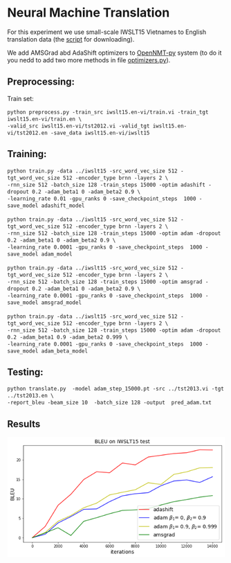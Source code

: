 # Neural Machine Translation

For this experiment we use small-scale IWSLT15 Vietnames to English translation data 
(the [script](https://github.com/tensorflow/nmt/blob/master/nmt/scripts/download_iwslt15.sh) for downloading). 

We add AMSGrad abd AdaShift optimizers to [OpenNMT-py](https://github.com/OpenNMT/OpenNMT-py) system
(to do it you nedd to add two more methods in file
[optimizers.py](https://github.com/OpenNMT/OpenNMT-py/blob/master/onmt/utils/optimizers.py#L197)). 

## Preprocessing:

Train set:
```
python preprocess.py -train_src iwslt15.en-vi/train.vi -train_tgt iwslt15.en-vi/train.en \
-valid_src iwslt15.en-vi/tst2012.vi -valid_tgt iwslt15.en-vi/tst2012.en -save_data iwslt15.en-vi/iwslt15
```

## Training:
```
python train.py -data ../iwslt15 -src_word_vec_size 512 -tgt_word_vec_size 512 -encoder_type brnn -layers 2 \
-rnn_size 512 -batch_size 128 -train_steps 15000 -optim adashift -dropout 0.2 -adam_beta1 0 -adam_beta2 0.9 \
-learning_rate 0.01 -gpu_ranks 0 -save_checkpoint_steps  1000 -save_model adashift_model

python train.py -data ../iwslt15 -src_word_vec_size 512 -tgt_word_vec_size 512 -encoder_type brnn -layers 2 \
-rnn_size 512 -batch_size 128 -train_steps 15000 -optim adam -dropout 0.2 -adam_beta1 0 -adam_beta2 0.9 \
-learning_rate 0.0001 -gpu_ranks 0 -save_checkpoint_steps  1000 -save_model adam_model

python train.py -data ../iwslt15 -src_word_vec_size 512 -tgt_word_vec_size 512 -encoder_type brnn -layers 2 \
-rnn_size 512 -batch_size 128 -train_steps 15000 -optim amsgrad -dropout 0.2 -adam_beta1 0 -adam_beta2 0.9 \
-learning_rate 0.0001 -gpu_ranks 0 -save_checkpoint_steps  1000 -save_model amsgrad_model

python train.py -data ../iwslt15 -src_word_vec_size 512 -tgt_word_vec_size 512 -encoder_type brnn -layers 2 \
-rnn_size 512 -batch_size 128 -train_steps 15000 -optim adam -dropout 0.2 -adam_beta1 0.9 -adam_beta2 0.999 \
-learning_rate 0.0001 -gpu_ranks 0 -save_checkpoint_steps  1000 -save_model adam_beta_model

```

## Testing:
```
python translate.py  -model adam_step_15000.pt -src ../tst2013.vi -tgt ../tst2013.en \
-report_bleu -beam_size 10  -batch_size 128 -output  pred_adam.txt
```

## Results
![res](https://raw.githubusercontent.com/MichaelKonobeev/adashift/master/img/nmt_adam.png)
